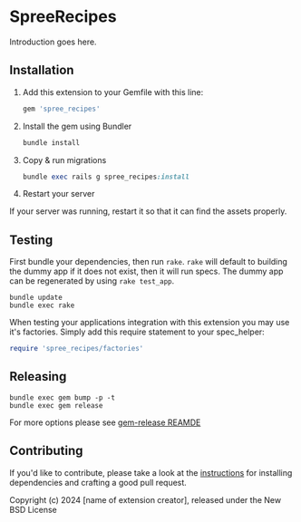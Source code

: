# SpreeRecipes

Introduction goes here.

## Installation

1. Add this extension to your Gemfile with this line:

    ```ruby
    gem 'spree_recipes'
    ```

2. Install the gem using Bundler

    ```ruby
    bundle install
    ```

3. Copy & run migrations

    ```ruby
    bundle exec rails g spree_recipes:install
    ```

4. Restart your server

  If your server was running, restart it so that it can find the assets properly.

## Testing

First bundle your dependencies, then run `rake`. `rake` will default to building the dummy app if it does not exist, then it will run specs. The dummy app can be regenerated by using `rake test_app`.

```shell
bundle update
bundle exec rake
```

When testing your applications integration with this extension you may use it's factories.
Simply add this require statement to your spec_helper:

```ruby
require 'spree_recipes/factories'
```

## Releasing

```shell
bundle exec gem bump -p -t
bundle exec gem release
```

For more options please see [gem-release REAMDE](https://github.com/svenfuchs/gem-release)

## Contributing

If you'd like to contribute, please take a look at the
[instructions](CONTRIBUTING.md) for installing dependencies and crafting a good
pull request.

Copyright (c) 2024 [name of extension creator], released under the New BSD License
